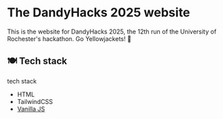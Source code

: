 #  The DandyHacks 2025 website

This is the website for DandyHacks 2025, the 12th run of the University of
Rochester's hackathon. Go Yellowjackets! 🐝

## 🍽️ Tech stack
tech stack

- HTML
- TailwindCSS
- [Vanilla JS](http://vanilla-js.com/)
